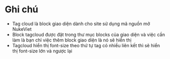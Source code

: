 # Ghi chú

- Tag cloud là block giao diện dành cho site sử dụng mã nguồn mở NukeViet
- Block tagcloud được đặt trong thư mục blocks của giao diện và việc cần làm là bạn chỉ việc thêm block giao diện là nó sẽ hiển thị
- Tagcloud hiển thị font-size theo thứ tự tag có nhiều liên kết thì sẽ hiển thị font-size lớn và ngược lại
